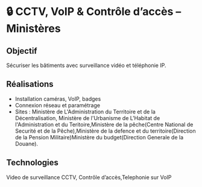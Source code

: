 # 🔒 CCTV, VoIP & Contrôle d’accès – Ministères

## Objectif
Sécuriser les bâtiments avec surveillance vidéo et téléphonie IP.

## Réalisations
- Installation caméras, VoIP, badges
- Connexion réseau et paramétrage
- Sites : Ministère de L'Administration du Territoire et de la Décentralisation, Ministère de l'Urbanisme de L'Habitat de l'Administration et du Teritoire,Ministère de la pêche(Centre National de Securité et de la Pêche),Ministère de la defence et du territoire(Direction de la Pension Militaire)Ministère du budget(Direction Generale de la Douane).

## Technologies
Video de surveillance CCTV, Contrôle d’accès,Telephonie sur VoIP
